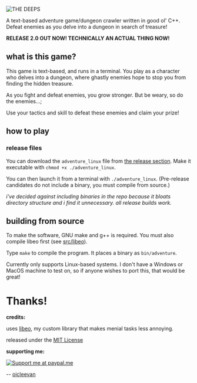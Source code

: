 <!-- such a cool logo, huh -->
![THE DEEPS](https://i.ibb.co/kJjV5jH/2021-09-18-16-22.png "THE DEEPS")

A text-based adventure game/dungeon crawler written in good ol' C++. Defeat enemies as you delve into a dungeon in search of treasure! 

**RELEASE 2.0 OUT NOW! TECHNICALLY AN ACTUAL THING NOW!**

## what is this game?

This game is text-based, and runs in a terminal. You play as a character who delves into a dungeon, where ghastly enemies hope to stop you from finding the hidden treasure.

As you fight and defeat enemies, you grow stronger. But be weary, so do the enemies...;

Use your tactics and skill to defeat these enemies and claim your prize!

## how to play

### release files

You can download the `adventure_linux` file from [the release section](https://github.com/oicleevan/text-dungeon-adventure/releases/). Make it executable with `chmod +x ./adventure_linux`. 

You can then launch it from a terminal with `./adventure_linux`. (Pre-release candidates do not include a binary, you must compile from source.)

*i've decided against including binaries in the repo because it bloats directory structure and i find it unnecessary. all release builds work.*

## building from source

To make the software, GNU make and g++ is required. You must also compile libeo first (see [src/libeo](src/libeo)).

Type `make` to compile the program. It places a binary as `bin/adventure`.

Currently only supports Linux-based systems. I don't have a Windows or MacOS machine to test on, so if anyone wishes to port this, that would be great!

# Thanks!

**credits:**

uses [libeo](src/libeo), my custom library that makes menial tasks less annoying.

released under the [MIT License](https://github.com/git/git-scm.com/blob/main/MIT-LICENSE.txt)

**supporting me:**

[![Support me at paypal.me](https://www.zahlungsverkehrsfragen.de/wp-content/uploads/2018/10/paypalme.png "Support me at paypal.me")](https://paypal.me/eoicle)

-- [oicleevan](https://oicleevan.xyz)
